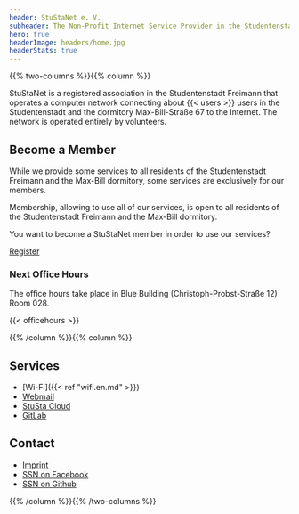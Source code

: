 ```yaml
---
header: StuStaNet e. V.
subheader: The Non-Profit Internet Service Provider in the Studentenstadt Freimann
hero: true
headerImage: headers/home.jpg
headerStats: true
---
```


{{% two-columns %}}{{% column %}}

StuStaNet is a registered association in the Studentenstadt Freimann that operates a computer network connecting about {{< users >}} users in the Studentenstadt and the dormitory Max-Bill-Straße 67 to the Internet. The network is operated entirely by volunteers.

## Become a Member

While we provide some services to all residents of the Studentenstadt Freimann and the Max-Bill dormitory, some services are exclusively for our members.

Membership, allowing to use all of our services, is open to all residents of the Studentenstadt Freimann and the Max-Bill dormitory.


You want to become a StuStaNet member in order to use our services?


<a class="button" href="https://reg.stusta.de/">Register</a>

### Next Office Hours
The office hours take place in Blue Building (Christoph-Probst-Straße 12) Room 028.

{{< officehours >}}


{{% /column %}}{{% column %}}


## Services
* <i class="fa fa-wifi" aria-hidden="true"></i> [Wi-Fi]({{< ref "wifi.en.md" >}})
* <i class="fa fa-envelope" aria-hidden="true"></i> [Webmail](https://webmail.stusta.de/)
* <i class="fa fa-cloud" aria-hidden="true"></i> [StuSta Cloud](https://cloud.stusta.de/)
* <i class="fa fa-gitlab" aria-hidden="true"></i> [GitLab](https://gitlab.stusta.de/)

## Contact
* <i class="fa fa-comments" aria-hidden="true"></i> [Imprint](/impressum)
* <i class="fa fa-facebook-official" aria-hidden="true"></i> [SSN on Facebook](https://www.facebook.com/stustanet/)
* <i class="fa fa-github" aria-hidden="true"></i> [SSN on Github](https://github.com/stustanet/)

{{% /column %}}{{% /two-columns %}}
